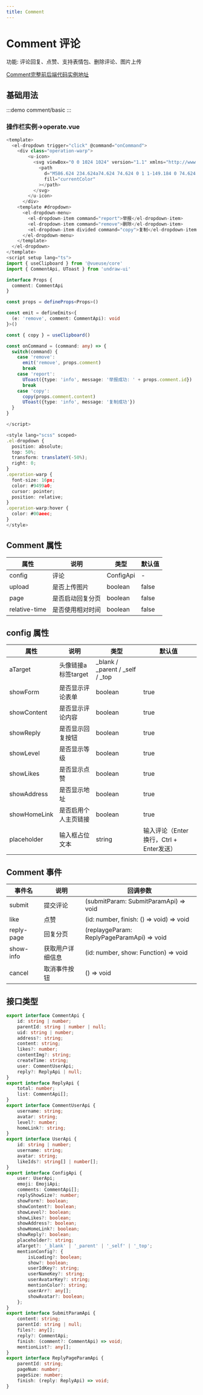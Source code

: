 ```yaml
---
title: Comment
---
```


# Comment 评论
功能: 评论回复、点赞、支持表情包、删除评论、图片上传

[Comment完整前后端代码实例地址](https://gitee.com/undraw/undraw-comment-demo)

## 基础用法
:::demo
comment/basic
:::
<!-- 
## 图片上传
:::demo 使用 `uplaod` 来开启图片上传
comment/upload
:::

## 回复分页
:::demo 使用 `page` 来开启回复分页
comment/reply-page
:::

## 用户信息卡片
:::demo 利用卡槽取代用户信息卡片内容, 鼠标移动在头像内显示用户信息
comment/user-card
:::

## 工具栏
:::demo 自定义操作栏卡槽
comment/tools
::: -->

### 操作栏实例->operate.vue
```ts
<template>
  <el-dropdown trigger="click" @command="onCommand">
    <div class="operation-warp">
        <u-icon>
          <svg viewBox="0 0 1024 1024" version="1.1" xmlns="http://www.w3.org/2000/svg">
            <path
              d="M586.624 234.624a74.624 74.624 0 1 1-149.184 0 74.624 74.624 0 0 1 149.12 0z m0 554.624a74.624 74.624 0 1 1-149.248 0 74.624 74.624 0 0 1 149.248 0zM512 586.624a74.624 74.624 0 1 0 0-149.248 74.624 74.624 0 0 0 0 149.248z"
              fill="currentColor"
            ></path>
          </svg>
        </u-icon>
      </div>
    <template #dropdown>
      <el-dropdown-menu>
        <el-dropdown-item command="report">举报</el-dropdown-item>
        <el-dropdown-item command="remove">删除</el-dropdown-item>
        <el-dropdown-item divided command="copy">复制</el-dropdown-item>
      </el-dropdown-menu>
    </template>
  </el-dropdown>
</template>
<script setup lang="ts">
import { useClipboard } from '@vueuse/core'
import { CommentApi, UToast } from 'undraw-ui'

interface Props {
  comment: CommentApi
}

const props = defineProps<Props>()

const emit = defineEmits<{
  (e: 'remove', comment: CommentApi): void
}>()

const { copy } = useClipboard()

const onCommand = (command: any) => {
  switch(command) {
    case 'remove':
      emit('remove', props.comment)
      break
    case 'report':
      UToast({type: 'info', message: '举报成功: ' + props.comment.id})
      break
    case 'copy':
      copy(props.comment.content)
      UToast({type: 'info', message: '复制成功'})
  }
}

</script>

<style lang="scss" scoped>
.el-dropdown {
  position: absolute;
  top: 50%;
  transform: translateY(-50%);
  right: 0;
}
.operation-warp {
  font-size: 16px;
  color: #9499a0;
  cursor: pointer;
  position: relative;
}
.operation-warp:hover {
  color: #00aeec;
}
</style>

```

<!-- ## 导航栏排序
:::demo 使用v-comment-nav组件切换评论最新和排序，也可自定义默认卡槽
comment/nav-sort
:::

## 评论滚动
**滚动样式受到文档样式影响，体验效果请在本地使用**
:::demo 使用v-comment-scroll组件实现评论滚动 
comment/scroll
:::

## @mention提及
:::demo
comment/mention
::: -->


## Comment 属性

| 属性    | 说明 | 类型           | 默认值 |
|----------|-------|---------------|--------|
| config | 评论    |  ConfigApi  | -      |
| upload | 是否上传图片    |  boolean  | false      |
| page | 是否启动回复分页    |  boolean  | false      |
| relative-time | 是否使用相对时间    |  boolean  | false      |

## config 属性

| 属性    | 说明 | 类型           | 默认值 |
|----------|-------|---------------|--------|
| aTarget       | 头像链接a标签target | _blank / _parent / _self / _top |
| showForm      | 是否显示评论表单     | boolean     | true  |
| showContent   | 是否显示评论内容     | boolean     | true  |
| showReply   | 是否显示回复按钮     | boolean     | true  |
| showLevel     | 是否显示等级     | boolean     | true  |
| showLikes     | 是否显示点赞    | boolean     | true  |
| showAddress     | 是否显示地址    | boolean     | true  |
| showHomeLink     | 是否启用个人主页链接     | boolean     | true  |
| placeholder     | 输入框占位文本     | string     | 输入评论（Enter换行，Ctrl + Enter发送）  |

## Comment 事件

| 事件名 | 说明 | 回调参数 |
|-------|------|----------|
| submit|提交评论| (submitParam: SubmitParamApi) => void |
| like | 点赞 | (id: number, finish: () => void) => void |
| reply-page | 回复分页 | (replaygeParam: ReplyPageParamApi) => void |
| show-info | 获取用户详细信息 | (id: number, show: Function) => void |
| cancel    |  取消事件按钮    |  () => void    |

## 接口类型
```ts
export interface CommentApi {
    id: string | number;
    parentId: string | number | null;
    uid: string | number;
    address?: string;
    content: string;
    likes?: number;
    contentImg?: string;
    createTime: string;
    user: CommentUserApi;
    reply?: ReplyApi | null;
}
export interface ReplyApi {
    total: number;
    list: CommentApi[];
}
export interface CommentUserApi {
    username: string;
    avatar: string;
    level?: number;
    homeLink?: string;
}
export interface UserApi {
    id: string | number;
    username: string;
    avatar: string;
    likeIds?: string[] | number[];
}
export interface ConfigApi {
    user: UserApi;
    emoji: EmojiApi;
    comments: CommentApi[];
    replyShowSize?: number;
    showForm?: boolean;
    showContent?: boolean;
    showLevel?: boolean;
    showLikes?: boolean;
    showAddress?: boolean;
    showHomeLink?: boolean;
    showReply?: boolean;
    placeholder?: string;
    aTarget?: '_blank' | '_parent' | '_self' | '_top';
    mentionConfig?: {
        isLoading?: boolean;
        show?: boolean;
        userIdKey?: string;
        userNameKey?: string;
        userAvatarKey?: string;
        mentionColor?: string;
        userArr?: any[];
        showAvatar?: boolean;
    };
}
export interface SubmitParamApi {
    content: string;
    parentId: string | null;
    files?: any[];
    reply?: CommentApi;
    finish: (comment?: CommentApi) => void;
    mentionList?: any[];
}
export interface ReplyPageParamApi {
    parentId: string;
    pageNum: number;
    pageSize: number;
    finish: (reply: ReplyApi) => void;
}

```